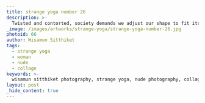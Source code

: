 ```yaml
---
title: strange yoga number 26
description: >-
  Twisted and contorted, society demands we adjust our shape to fit its image. This is the Strange Yoga collection by Wisamun Sitthiket.
_image: /images/artworks/strange-yoga/strange-yoga-number-26.jpg
photoid: 66
author: Wisamun Sitthiket
tags:
  - strange yoga
  - woman
  - nude
  - collage
keywords: >-
  wisamun sitthiket photography, strange yoga, nude photography, collage, woman
layout: post
_hide_content: true
---
```


